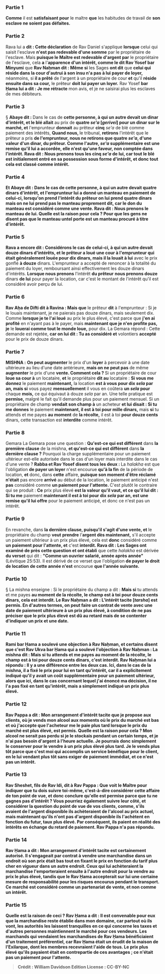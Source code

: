 
### Partie 1
<b>Comme</b> il est <b>satisfaisant pour</b> le maître <b>que</b> les habitudes de travail de <b>son esclave ne soient pas défaites.</b>

### Partie 2
Rava lui a <b>dit : Cette déclaration</b> de Rav Daniel s'applique <b>lorsque</b> celui qui saisit l'esclave <b>n'est pas redevable d'une somme</b> par le propriétaire de l'esclave. Mais <b>puisque le Maître est redevable d'argent par</b> le propriétaire de l'esclave, cela <b>a</b> l'<b>apparence d'un intérêt, comme le dit Rav Yosef bar Minyumi</b> que <b>Rav Naḥman dit : Même si</b> les Sages <b>ont dit</b> que <b>celui qui réside dans la cour d'autrui à son insu n'a pas à lui payer de loyer,</b> néanmoins, si <b>il a prêté</b> de l'argent à un propriétaire de cour <b>et</b> qu'il <b>réside ensuite dans sa cour,</b> le prêteur <b>doit lui payer un loyer.</b> Rav Yosef <b>bar Ḥama lui a dit : Je me rétracte</b> mon avis, et je ne saisirai plus les esclaves de mes débiteurs.

### Partie 3
§ <b>Abaye dit : </b> Dans le cas de <b>cette personne, à qui un autre devait un dinar d'intérêt, et le blé allait</b> au prix de <b>quatre <i>se'a</i> [<i>gerivei</i>] pour un dinar sur le marché, et</b> l'emprunteur <b>donnait</b> au prêteur <b>cinq</b> <i>se'a</i> de blé comme paiement des intérêts, <b>Quand nous, </b> le tribunal, <b>retirons</b> l'intérêt que le prêteur a pris <b>de l'emprunteur, <b>nous ne retirons</b> que <b>quatre</b> <i>se'a</i>, d'une valeur d'un dinar, <b>du prêteur. Comme <b>l'autre,</b> <i>se'a</i> supplémentaire <b>est une remise qu'il lui a accordée,</b> elle n'est qu'une faveur, non comptée dans l'intérêt. <b>Rava dit : Nous prenons</b> tous les <b>cinq</b> <i>se'a</i> <b>de lui, car</b> tout le blé <b>est initialement entré en sa possession sous forme d'intérêt,</b> et donc tout cela est classé comme intérêt.

### Partie 4
<b>Et Abaye dit : </b> Dans le cas de <b>cette personne, à qui un autre devait quatre dinars d'intérêt, et</b> l'emprunteur lui a <b>donné un manteau</b> en paiement <b>de celui-ci, lorsqu'on prend</b> l'intérêt <b>du</b> prêteur <b>on lui prend quatre</b> dinars <b>mais on ne lui prend pas le</b> manteau proprement dit,</b> car le don du manteau est considéré comme une vente. <b>Rava dit : Nous prenons le manteau de lui. Quelle est la raison</b> pour cela ? <b>Pour que</b> les gens <b>ne disent pas</b> que <b>le manteau</b> untel <b>porte est un manteau</b> procuré à titre <b>d'intérêt.</b>

### Partie 5
<b>Rava</b> a encore <b>dit :</b> Considérons le cas de <b>celui-ci, à qui un autre devait douze dinars d'intérêts, et</b> le prêteur a <b>loué une cour à</b> l'emprunteur qui était <b>généralement louée pour dix</b> dinars, <b>mais il la louait</b> à lui</b> avec le prix gonflé <b>à douze</b> dinars. L'emprunteur a accepté de renoncer à la totalité du paiement du loyer, remboursant ainsi effectivement les douze dinars d'intérêts. <b>Lorsque nous prenons</b> l'intérêt <b>du prêteur</b> <b>nous prenons douze</b> dinars <b>de lui</b> pour payer la location, car c'est le montant de l'intérêt qu'il est considéré avoir perçu de lui.

### Partie 6
<b>Rav Aḥa de Difti dit à Ravina : Mais que</b> le prêteur <b>dit</b> à l'emprunteur : Si je le louais maintenant, je ne paierais pas douze dinars, mais seulement dix. Comme <b>lorsque je te l'ai loué</b> au prix le plus élevé, c'est parce que <b>j'en ai profité</b> en n'ayant pas à le payer, mais <b>maintenant que je n'en profite pas, je</b> le <b>louerai comme tout le monde loue,</b> pour dix. La Gemara répond : Cette demande est rejetée, <b>car on lui dit : Tu as considéré et</b> volontiers <b>accepté</b> pour le prix de douze dinars.

### Partie 7
<strong>MISHNA :</strong> <b>On peut augmenter</b> le prix d'un <b>loyer</b> à percevoir à une date ultérieure au lieu d'une date antérieure, <b>mais on ne peut pas</b> de même <b>augmenter</b> le prix d'une <b>vente. Comment cela ? </b> Si un propriétaire de cour <b>loue sa cour à</b> un locataire, <b>et</b> le propriétaire <b>dit au</b> locataire : <b>Si vous me donnez</b> le paiement <b>maintenant,</b> la location <b>est à vous pour dix <i>sela</i> par an, mais si</b> vous payez <b>mensuellement</b> il vous en coûtera <b>un <i>sela</i> pour</b> chaque <b>mois,</b> ce qui équivaut à douze <i>sela</i> par an. Une telle pratique est <b>permise,</b> malgré le fait qu'il demande plus pour un paiement mensuel. Si un propriétaire de champ <b>vendait son champ à</b> un acheteur <b>et lui disait : Si tu me donnes</b> le paiement <b>maintenant, il est à toi pour mille dinars,</b> mais <b>si</b> tu attends et me payes <b>au moment</b> de <b>la récolte,</b> il est à toi <b>pour douze cents</b> dinars, cette transaction est <b>interdite</b> comme intérêt.

### Partie 8
Gemara La Gemara pose une question : <b>Qu'est-ce qui est différent</b> dans <b>la première clause</b> de la mishna, <b>et qu'est-ce qui est différent</b> dans <b>la dernière clause ?</b> Pourquoi la charge supplémentaire pour un paiement ultérieur est-elle autorisée dans le cas d'un loyer mais interdite dans le cas d'une vente ? <b>Rabba et Rav Yosef disent tous les deux : </b> La <i>halakha</i> est que l'obligation <b>de payer un loyer</b> n'est encourue <b>qu'à la fin</b> de la période de location, <b>et</b> donc, dans <b>cette</b> affaire, <b>puisque son moment d'être réclamé n'était</b> pas encore <b>arrivé</b> au début de la location, le paiement anticipé n'est <b>pas</b> considéré comme <b>un paiement pour l'attente. </b> C'est plutôt le contraire qui se produit : <b>Ce</b> prix plus élevé <b>est la valeur qu'il vaut, et ce qu'il lui dit : Si tu me</b> paiement <b>maintenant il est à toi pour dix <i>sela</i> par an, est une remise qu'il lui offre</b> pour le paiement anticipé, et donc ce n'est pas un intérêt.

### Partie 9
En revanche, dans <b>la dernière clause, puisqu'il s'agit d'une vente, et</b> le propriétaire du champ <b>veut</b> <b>prendre</b> l'<b>argent dès maintenant,</b> s'il accepte un paiement ultérieur à un prix plus élevé, cela est <b>donc</b> considéré comme <b>un paiement pour l'attente, et</b> c'est <b>interdit. Rava dit : Les Sages ont examiné de près cette question et ont établi</b> que cette <i>halakha</i> est dérivée <b>du verset</b> qui dit : <b>"Comme un ouvrier salarié, année après année"</b> (Lévitique 25:53). Il est dérivé de ce verset que l'obligation <b>de payer le droit de location</b> <b>de cette année n'est</b> encourue <b>que l'année suivante.</b>

### Partie 10
§ La mishna enseigne : Si le propriétaire du champ a dit : <b>Mais si</b> tu attends et me payes <b>au moment de <b>la récolte,</b> le champ est à toi <b>pour douze cents</b> dinars, cela est <b>interdit. Le Rav Naḥman a dit : L'intérêt tacite [<i>tarsha</i>]</b> est <b>permis.</b> En d'autres termes, on peut faire un contrat de vente avec une date de paiement ultérieure à un prix plus élevé, à condition de ne pas préciser que le prix plus élevé est dû au retard mais de se contenter d'indiquer un prix et une date.

### Partie 11
<b>Rami bar Ḥama a soulevé une objection à Rav Naḥman, et certains disent</b> que c'est <b>Rav Ukva bar Ḥama</b> qui a soulevé l'objection <b>à Rav Naḥman :</b> La mishna dit : <b>Mais si</b> tu attends et me payes <b>au moment de <b>la récolte,</b> le champ est à toi <b>pour douze cents</b> dinars, c'est <b>interdit.</b> Rav Naḥman <b>lui a répondu :</b> Il y a une différence entre les deux cas. <b>Ici,</b> dans le cas de la mishna, <b>il a fixé</b> le prix <b>pour lui</b> en tant qu'intérêt, car il a explicitement indiqué qu'il y avait un coût supplémentaire pour un paiement ultérieur, alors que <b>ici,</b> dans le cas concernant lequel j'ai énoncé ma décision, <b>il ne l'a pas fixé</b> en tant qu'intérêt, mais a simplement indiqué un prix plus élevé.

### Partie 12
<b>Rav Pappa a dit : Mon arrangement d'intérêt tacite</b> que je propose aux clients, où je vends mon alcool aux moments où le prix du marché est bas et où j'accepte que l'acheteur me le paie plus tard lorsque le prix du marché est plus élevé, est <b>permis. Quelle est la raison</b> pour cela ? <b>Mon alcool ne serait pas perdu</b> si je le stockais pendant un certain temps, <b>et je n'ai pas besoin d'argent</b> à l'heure actuelle. Je pourrais donc simplement le conserver pour le vendre à un prix plus élevé plus tard. Je le vends plus tôt parce que <b>c'est moi qui accomplis</b> un <b>service bénéfique pour le client,</b> en le lui vendant plus tôt sans exiger de paiement immédiat, et ce n'est pas un intérêt.

### Partie 13
<b>Rav Sheshet, fils de Rav Idi, dit à Rav Pappa : Que voit le Maître pour</b> indiquer que tu dois <b>suivre toi-même,</b> c'est-à-dire considérer cette affaire de ton point de vue, et donc conclure qu'elle est permise parce que tu ne gagnes pas d'intérêt ? Vous pourriez également <b>suivre leur</b> côté, et considérer la question du point de vue de vos clients, <b>comme, s'ils avaient de l'argent</b> disponible <b>ils achèteraient</b> de l'alcool <b>au</b> prix <b>actuel</b>, mais <b>maintenant qu'ils n'ont pas d'argent</b> disponible <b>ils l'achètent</b> en fonction du futur,</b> taux plus <b>élevé</b>. Par conséquent, ils paient en réalité des intérêts en échange du retard de paiement. Rav Pappa n'a pas répondu.

### Partie 14
<b>Rav Ḥama a dit : Mon arrangement d'intérêt tacite</b> est <b>certainement autorisé.</b> Il s'engageait par contrat à vendre une marchandise dans un endroit où son prix était bas tout en fixant le prix en fonction du tarif plus cher en vigueur dans un autre endroit. Ceux qui lui achèteraient la marchandise l'emporteraient ensuite à l'autre endroit pour la vendre au prix le plus élevé, tandis que le Rav Ḥama accepterait sur lui une certaine mesure de responsabilité pour les risques encourus pendant le transport. Ce marché est considéré comme un partenariat de vente, et non comme un intérêt.

### Partie 15
<b>Quelle est la raison</b> de ceci ? Rav Ḥama a dit : Il est <b>convenable pour eux</b> que la marchandise reste <b>établie dans mon domaine, car partout où ils vont,</b> les autorités les <b>laissent tranquilles</b> en ce qui concerne les <b>taxes et</b> d'autres personnes <b>maintiennent le marché pour</b> ces vendeurs. Les marchands qui vendaient les marchandises de Rav Ḥama bénéficiaient d'un traitement préférentiel, car Rav Ḥama était un érudit de la maison de l'Exilarque, dont les membres recevraient l'aide de tous. Le prix plus élevé qu'ils payaient était en contrepartie de ces avantages ; ce n'était pas un paiement pour l'attente.

>Crédit : William Davidson Edition
>License : CC-BY-NC